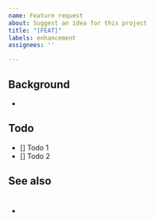```yaml
---
name: Feature request
about: Suggest an idea for this project
title: "[FEAT]"
labels: enhancement
assignees: ''

---
```


## Background
-

## Todo
- [] Todo 1
- [] Todo 2

## See also
- #
